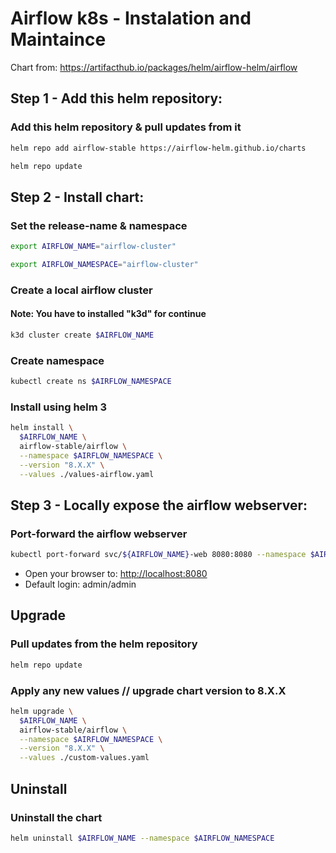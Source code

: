 
# Airflow k8s - Instalation and Maintaince

Chart from: https://artifacthub.io/packages/helm/airflow-helm/airflow

## Step 1 - Add this helm repository:
### Add this helm repository & pull updates from it
```sh
helm repo add airflow-stable https://airflow-helm.github.io/charts

helm repo update
```
## Step 2 - Install chart:
### Set the release-name & namespace
```sh
export AIRFLOW_NAME="airflow-cluster"

export AIRFLOW_NAMESPACE="airflow-cluster"
```

### Create a local airflow cluster 
#### Note: You have to installed "k3d" for continue
```sh
k3d cluster create $AIRFLOW_NAME
```
### Create namespace
```sh
kubectl create ns $AIRFLOW_NAMESPACE
```
### Install using helm 3
```sh
helm install \
  $AIRFLOW_NAME \
  airflow-stable/airflow \
  --namespace $AIRFLOW_NAMESPACE \
  --version "8.X.X" \
  --values ./values-airflow.yaml
```
  
## Step 3 - Locally expose the airflow webserver:
### Port-forward the airflow webserver
```sh
kubectl port-forward svc/${AIRFLOW_NAME}-web 8080:8080 --namespace $AIRFLOW_NAMESPACE
```
* Open your browser to: [http://localhost:8080](http://localhost:8080)
* Default login: admin/admin

## Upgrade
### Pull updates from the helm repository
```sh
helm repo update
```
### Apply any new values // upgrade chart version to 8.X.X
```sh
helm upgrade \
  $AIRFLOW_NAME \
  airflow-stable/airflow \
  --namespace $AIRFLOW_NAMESPACE \
  --version "8.X.X" \
  --values ./custom-values.yaml
```  
  
## Uninstall
### Uninstall the chart
```sh
helm uninstall $AIRFLOW_NAME --namespace $AIRFLOW_NAMESPACE
```